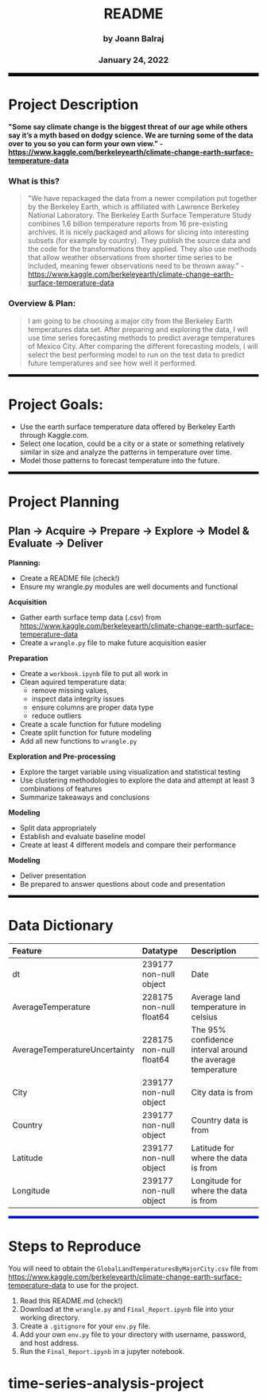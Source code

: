<div align="center">

    
# README

### by Joann Balraj 
### January 24, 2022

</div align="center">
    
<hr style="border:3px solid black"> </hr>

# Project Description
#### "Some say climate change is the biggest threat of our age while others say it’s a myth based on dodgy science. We are turning some of the data over to you so you can form your own view."  - https://www.kaggle.com/berkeleyearth/climate-change-earth-surface-temperature-data

### What is this?
> "We have repackaged the data from a newer compilation put together by the Berkeley Earth, which is affiliated with Lawrence Berkeley National Laboratory. The Berkeley Earth Surface Temperature Study combines 1.6 billion temperature reports from 16 pre-existing archives. It is nicely packaged and allows for slicing into interesting subsets (for example by country). They publish the source data and the code for the transformations they applied. They also use methods that allow weather observations from shorter time series to be included, meaning fewer observations need to be thrown away." - https://www.kaggle.com/berkeleyearth/climate-change-earth-surface-temperature-data

### Overview & Plan:
> I am going to be choosing a major city from the Berkeley Earth temperatures data set.  After preparing and exploring the data, I will use time series forecasting methods to predict average temperatures of Mexico City. After comparing the different forecasting models, I will select the best performing model to run on the test data to predict future temperatures and see how well it performed.

<hr style="border:2px solid black"> </hr>

# Project Goals:
- Use the earth surface temperature data offered by Berkeley Earth through Kaggle.com. 
- Select one location, could be a city or a state or something relatively similar in size and analyze the patterns in temperature over time. 
- Model those patterns to forecast temperature into the future.


<hr style="border:2px solid black"> </hr>

# Project Planning
## Plan -> Acquire -> Prepare -> Explore -> Model & Evaluate -> Deliver

<b>Planning:</b>  
- Create a README file (check!)
- Ensure my wrangle.py modules are well documents and functional

<b>Acquisition </b>  
- Gather earth surface temp data (.csv) from https://www.kaggle.com/berkeleyearth/climate-change-earth-surface-temperature-data 
- Create a `wrangle.py` file to make future acquisition easier

<b>Preparation</b>  
- Create a `workbook.ipynb` file to put all work in 
- Clean aquired temperature data:
    - remove missing values, 
    - inspect data integrity issues 
    - ensure columns are proper data type
    - reduce outliers
- Create a scale function for future modeling
- Create split function for future modeling
- Add all new functions to `wrangle.py`

<b>Exploration and Pre-processing</b>  
- Explore the target variable using visualization and statistical testing
- Use clustering methodologies to explore the data and attempt at least 3 combinations of features
- Summarize takeaways and conclusions

<b>Modeling</b>  
- Split data appropriately 
- Establish and evaluate baseline model
- Create at least 4 different models and compare their performance

<b>Modeling</b>  
- Deliver presentation
- Be prepared to answer questions about code and presentation



<hr style="border:2px solid black"> </hr>

# Data Dictionary

| Feature                       | Datatype                  | Description                                                        |
|:------------------------------|:--------------------------|:-------------------------------------------------------------------|
| dt                            | 239177 non-null  object   | Date
| AverageTemperature            | 228175 non-null  float64  | Average land temperature in celsius
| AverageTemperatureUncertainty | 228175 non-null  float64  | The 95% confidence interval around the average temperature
| City                          | 239177 non-null  object   | City data is from  
| Country                       | 239177 non-null  object   | Country data is from
| Latitude                      | 239177 non-null  object   | Latitude for where the data is from
| Longitude                     | 239177 non-null  object   | Longitude for where the data is from

<hr style="border:2px solid blue"> </hr>

# Steps to Reproduce

You will need to obtain the `GlobalLandTemperaturesByMajorCity.csv` file from https://www.kaggle.com/berkeleyearth/climate-change-earth-surface-temperature-data to use for the project.

 1. Read this README.md (check!)
 2. Download at the `wrangle.py` and `Final_Report.ipynb` file into your working directory.
 3. Create a `.gitignore` for your `env.py` file.
 4. Add your own `env.py` file to your directory with username, password, and host address. 
 5. Run the `Final_Report.ipynb` in a jupyter notebook.
# time-series-analysis-project
